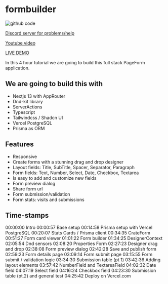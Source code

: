 # formbuilder

![github code](https://github.com/Kliton/yt_pageform/assets/10452377/610b5935-5afd-4126-9dfd-a7064e18a0db)

[Discord server for problems/help](https://discord.gg/Gc3ShuJrYE)

[Youtube video](https://youtu.be/QGXUUXy0AMw)

[LIVE DEMO](https://yt-pageform.vercel.app/)

In this 4 hour tutorial we are going to build this full stack PageForm application.

## We are going to build this with

- Nextjs 13 with AppRouter
- Dnd-kit library
- ServerActions
- Typescript
- Tailwindcss / Shadcn UI
- Vercel PostgreSQL
- Prisma as ORM

## Features

- Responsive
- Create forms with a stunning drag and drop designer
- Layout fields: Title, SubTitle, Spacer, Separator, Paragraph
- Form fields: Text, Number, Select, Date, Checkbox, Textarea
- Is easy to add and customize new fields
- Form preview dialog
- Share form url
- Form submission/validation
- Form stats: visits and submissions

## Time-stamps

00:00:00 Intro
00:00:57 Base setup
00:14:58 Prisma setup with Vercel PostgreSQL
00:20:07 Stats Cards / Prisma client
00:34:35 CrateForm
00:51:27 Form card viewer
01:01:22 Form builder
01:34:25 DesignerContext
02:05:54 Dnd sensors
02:08:20 Properties Form
02:27:23 Designer drag and drop
02:38:08 Form preview dialog
02:42:28 Save and publish form
02:59:23 Form details page
03:09:14 Form submit page
03:15:55 Form submit / validation logic
03:34:30 Submission table (pt 1)
03:42:36 Adding layout elements
03:57:42 NumberField and TextareaField
04:02:32 Date field
04:07:19 Select field
04:16:24 Checkbox field
04:23:30 Submission table (pt.2) and general test
04:25:42 Deploy on Vercel.com
